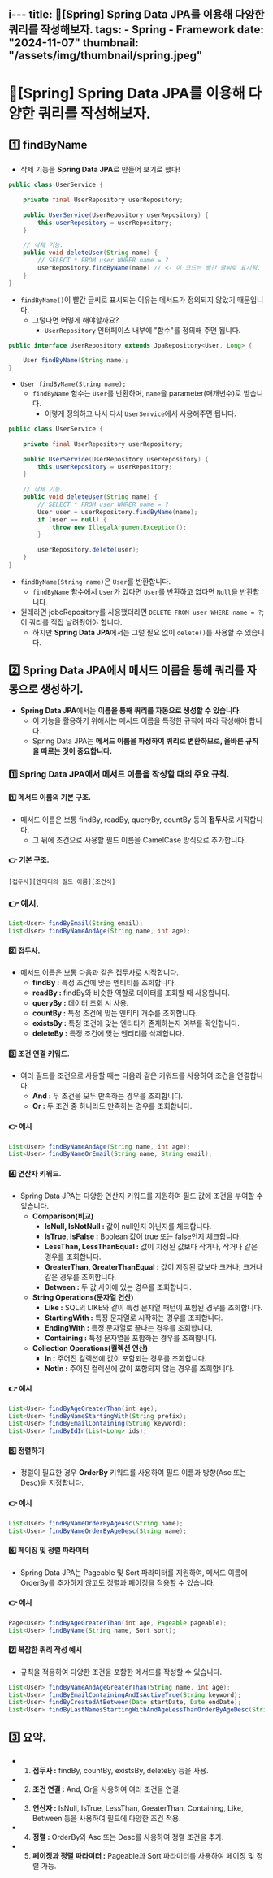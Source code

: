 i---
title: 🍃[Spring] Spring Data JPA를 이용해 다양한 쿼리를 작성해보자.
tags:
    - Spring
    - Framework
date: "2024-11-07"
thumbnail: "/assets/img/thumbnail/spring.jpeg"
---

# 🍃[Spring] Spring Data JPA를 이용해 다양한 쿼리를 작성해보자.

## 1️⃣ findByName

- 삭제 기능을 **Spring Data JPA**로 만들어 보기로 했다!

```java
public class UserService {
    
    private final UserRepository userRepository;
    
    public UserService(UserRepository userRepository) {
        this.userRepository = userRepository;
    }
    
    // 삭제 기능.
    public void deleteUser(String name) {
        // SELECT * FROM user WHRER name = ?
        userRepository.findByName(name) // <- 이 코드는 빨간 글씨로 표시됨.
    }
}
```

- `findByName()`이 빨간 글씨로 표시되는 이유는 메서드가 정의되지 않았기 때문입니다.
    - 그렇다면 어떻게 해야할까요?
        - `UserRepository` 인터페이스 내부에 "함수"를 정의해 주면 됩니다.

```java
public interface UserRepository extends JpaRepository<User, Long> {
    
    User findByName(String name);
}
```

- `User findByName(String name);`
    - `findByName` 함수는 `User`를 반환하며, `name`을 parameter(매개변수)로 받습니다.
        - 이렇게 정의하고 나서 다시 `UserService`에서 사용해주면 됩니다.

```java
public class UserService {
    
    private final UserRepository userRepository;
    
    public UserService(UserRepository userRepository) {
        this.userRepository = userRepository;
    }
    
    // 삭제 기능.
    public void deleteUser(String name) {
        // SELECT * FROM user WHRER name = ?
        User user = userRepository.findByName(name);
        if (user == null) {
            throw new IllegalArgumentException();
        }
        
        userRepository.delete(user);
    }
}
```

- `findByName(String name)`은 `User`를 반환합니다.
    - `findByName` 함수에서 `User`가 있다면 `User`를 반환하고 없다면 `Null`을 반환합니다.
- 원래라면 jdbcRepository를 사용했더라면 `DELETE FROM user WHERE name = ?`; 이 쿼리를 직접 날려줬어야 합니다.
    - 하지만 **Spring Data JPA**에서는 그럴 필요 없이 `delete()`를 사용할 수 있습니다.


## 2️⃣ Spring Data JPA에서 메서드 이름을 통해 쿼리를 자동으로 생성하기.
- **Spring Data JPA**에서는 **이름을 통해 쿼리를 자동으로 생성할 수 있습니다.**
    - 이 기능을 활용하기 위해서는 메서드 이름을 특정한 규칙에 따라 작성해야 합니다.
    - Spring Data JPA는 **메서드 이름을 파싱하여 쿼리로 변환하므로, 올바른 규칙을 따르는 것이 중요합니다.**

### 1️⃣ Spring Data JPA에서 메서드 이름을 작성할 때의 주요 규칙.

#### 1️⃣ 메서드 이름의 기본 구조.
- 메서드 이름은 보통 findBy, readBy, queryBy, countBy 등의 **접두사**로 시작합니다.
    - 그 뒤에 조건으로 사용할 필드 이름을 CamelCase 방식으로 추가합니다.

#### 👉 기본 구조.
```
[접두사][엔티티의 필드 이름][조건식]
```

### 👉 예시.
```java
List<User> findByEmail(String email);
List<User> findByNameAndAge(String name, int age);
```

#### 2️⃣ 접두사.
- 메서드 이름은 보통 다음과 같은 접두사로 시작합니다.
    - **findBy :** 특정 조건에 맞는 엔티티를 조회합니다.
    - **readBy :** findBy와 비슷한 역할로 데이터를 조회할 때 사용합니다.
    - **queryBy :** 데이터 조회 시 사용.
    - **countBy :** 특정 조건에 맞는 엔티티 개수를 조회합니다.
    - **existsBy :** 특정 조건에 맞는 엔티티가 존재하는지 여부를 확인합니다.
    - **deleteBy :** 특정 조건에 맞는 엔티티를 삭제합니다.

#### 3️⃣ 조건 연결 키워드.
- 여러 필드를 조건으로 사용할 때는 다음과 같은 키워드를 사용하여 조건을 연결합니다.
    - **And :** 두 조건을 모두 만족하는 경우를 조회합니다.
    - **Or :** 두 조건 중 하나라도 만족하는 경우를 조회합니다.

#### 👉 예시
```java
List<User> findByNameAndAge(String name, int age);
List<User> findByNameOrEmail(String name, String email);
```

#### 4️⃣ 연산자 키워드.
- Spring Data JPA는 다양한 연산지 키워드를 지원하여 필드 값에 조건을 부여할 수 있습니다.
    - **Comparison(비교)**
        - **IsNull, IsNotNull :** 값이 null인지 아닌지를 체크합니다.
        - **IsTrue, IsFalse :** Boolean 값이 true 또는 false인지 체크합니다.
        - **LessThan, LessThanEqual :** 값이 지정된 값보다 작거나, 작거나 같은 경우를 조회합니다.
        - **GreaterThan, GreaterThanEqual :** 값이 지정된 값보다 크거나, 크거나 같은 경우를 조회합니다.
        - **Between :** 두 값 사이에 있는 경우를 조회합니다.
    - **String Operations(문자열 연산)**
        - **Like :** SQL의 LIKE와 같이 특정 문자열 패턴이 포함된 경우를 조회합니다.
        - **StartingWith :** 특정 문자열로 시작하는 경우를 조회합니다.
        - **EndingWith :** 특정 문자열로 끝나는 경우를 조회합니다.
        - **Containing :** 특정 문자열을 포함하는 경우를 조회합니다.
    - **Collection Operations(컬렉션 연산)**
        - **In :** 주어진 컬렉션에 값이 포함되는 경우를 조회합니다.
        - **NotIn :** 주어진 컬렉션에 값이 포함되지 않는 경우를 조회합니다.

#### 👉 예시
```java
List<User> findByAgeGreaterThan(int age);
List<User> findByNameStartingWith(String prefix);
List<User> findByEmailContaining(String keyword);
List<User> findByIdIn(List<Long> ids);
```

#### 5️⃣ 정렬하기
- 정렬이 필요한 경우 **OrderBy** 키워드를 사용하여 필드 이름과 방향(Asc 또는 Desc)을 지정합니다.

#### 👉 예시
```java
List<User> findByNameOrderByAgeAsc(String name);
List<User> findByNameOrderByAgeDesc(String name);
```

#### 6️⃣ 페이징 및 정렬 파라미터
- Spring Data JPA는 Pageable 및 Sort 파라미터를 지원하여, 메서드 이름에 OrderBy를 추가하지 않고도 정렬과 페이징을 적용할 수 있습니다.

#### 👉 예시
```java
Page<User> findByAgeGreaterThan(int age, Pageable pageable);
List<User> findByName(String name, Sort sort);
```

#### 7️⃣ 복잡한 쿼리 작성 예시
- 규칙을 적용하여 다양한 조건을 포함한 메서드를 작성할 수 있습니다.
```java
List<User> findByNameAndAgeGreaterThan(String name, int age);
List<User> findByEmailContainingAndIsActiveTrue(String keyword);
List<User> findByCreatedAtBetween(Date startDate, Date endDate);
List<User> findByLastNamesStartingWithAndAgeLessThanOrderByAgeDesc(String prefix, int age);
```

## 3️⃣ 요약.
- 1. **접두사 :** findBy, countBy, existsBy, deleteBy 등을 사용.
- 2. **조건 연결 :** And, Or을 사용하여 여러 조건을 연결.
- 3. **연산자 :** IsNull, IsTrue, LessThan, GreaterThan, Containing, Like, Between 등을 사용하여 필드에 다양한 조건 적용.
- 4. **정렬 :** OrderBy와 Asc 또는 Desc를 사용하여 정렬 조건을 추가.
- 5. **페이징과 정렬 파라미터 :** Pageable과 Sort 파라미터를 사용하여 페이징 및 정렬 가능.
